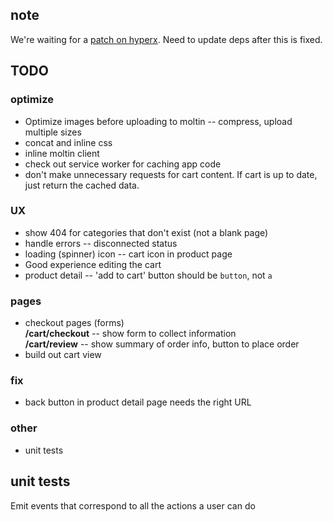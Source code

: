 ## note

We're waiting for a [patch on hyperx](https://github.com/substack/hyperx/pull/24). Need to update deps after this is fixed.

## TODO

### optimize
* Optimize images before uploading to moltin -- compress, upload multiple sizes
* concat and inline css
* inline moltin client
* check out service worker for caching app code
* don't make unnecessary requests for cart content. If cart is up to date, just return the cached data.

### UX
* show 404 for categories that don't exist (not a blank page)
* handle errors -- disconnected status
* loading (spinner) icon -- cart icon in product page
* Good experience editing the cart
* product detail -- 'add to cart' button should be `button`, not `a`

### pages
* checkout pages (forms)  
  **/cart/checkout** -- show form to collect information  
  **/cart/review** -- show summary of order info, button to place order  
* build out cart view

### fix
* back button in product detail page needs the right URL

### other
* unit tests


## unit tests
Emit events that correspond to all the actions a user can do
